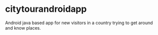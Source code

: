 # citytourandroidapp
Android java based app for new visitors in a country trying to get around and know places.
